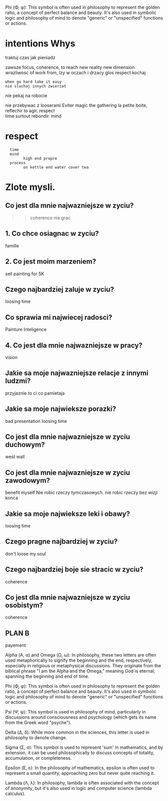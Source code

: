 Phi (Φ, φ): This symbol is often used in philosophy to represent the golden ratio, a concept of perfect balance and beauty. It's also used in symbolic logic and philosophy of mind to denote "generic" or "unspecified" functions or actions.

# intentions Whys
traktuj czas jak pieniadz

zawsze focus, coherence, to reach new reality new dimension    
    wrazliwosc of work from,     lzy w oczach i drzacy glos
    respect kochaj 
    
    when go hard take it easy
    nie sluchaj innych zwierzat 
    
nie pekaj na robocie

nie przebywac z looserami
Eviter magic the gathering 
la petite boite, reflechir to agir. 
respect     
    time
        surtout rebondir.
    mind


# respect
      time
      mind
            high end propre
      process
            on kettle end water cover tea


# Zlote mysli.

## Co jest dla mnie najwazniejsze w zyciu?
>>coherence
>>nie grac 


## 1. Co chce osiagnac w zyciu?
famille

## 2. Co jest moim marzeniem?
sell painting for 5K

## Czego najbardziej zaluje w zyciu?
loosing time

## Co sprawia mi najwiecej radosci?
Painture
Inteligence


## 4. Co jest dla mnie najwazniejsze w pracy?
vision

## Jakie sa moje najwazniejsze relacje z innymi ludzmi?
przyjaznie to ci co pamietaja 

## Jakie sa moje najwieksze porazki?
bad presentation
loosing time

## Co jest dla mnie najwazniejsze w zyciu duchowym?
west wall

## Co jest dla mnie najwazniejsze w zyciu zawodowym?
benefit myself
Nie robic rzeczy tymczasowych. 
nie robic rzeczy bez wizji konca

## Jakie sa moje najwieksze leki i obawy?
loosing time

## Czego pragne najbardziej w zyciu?
don't loose my soul

## Czego najbardziej boje sie stracic w zyciu?
coherence

## Co jest dla mnie najwazniejsze w zyciu osobistym?
coherence

## PLAN B
payement





Alpha (Α, α) and Omega (Ω, ω): In philosophy, these two letters are often used metaphorically to signify the beginning and the end, respectively, especially in religious or metaphysical discussions. They originate from the biblical phrase "I am the Alpha and the Omega," meaning God is eternal, spanning the beginning and end of time.

Phi (Φ, φ): This symbol is often used in philosophy to represent the golden ratio, a concept of perfect balance and beauty. It's also used in symbolic logic and philosophy of mind to denote "generic" or "unspecified" functions or actions.

Psi (Ψ, ψ): This symbol is used in philosophy of mind, particularly in discussions around consciousness and psychology (which gets its name from the Greek word "psyche").

Delta (Δ, δ): While more common in the sciences, this letter is used in philosophy to denote change.

Sigma (Σ, σ): This symbol is used to represent 'sum' in mathematics, and by extension, it can be used philosophically to discuss concepts of totality, accumulation, or completeness.

Epsilon (Ε, ε): In the philosophy of mathematics, epsilon is often used to represent a small quantity, approaching zero but never quite reaching it.

Lambda (Λ, λ): In philosophy, lambda is often associated with the concept of anonymity, but it's also used in logic and computer science (lambda calculus).